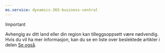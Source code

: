 ```yaml
---
ms.service: dynamics-365-business-central
---
```

> [!IMPORTANT]
> Avhengig av ditt land eller din region kan tilleggsoppsett være nødvendig. Hvis du vil ha mer informasjon, kan du se en liste over beslektede artikler i delen [Se også](#see-also).  